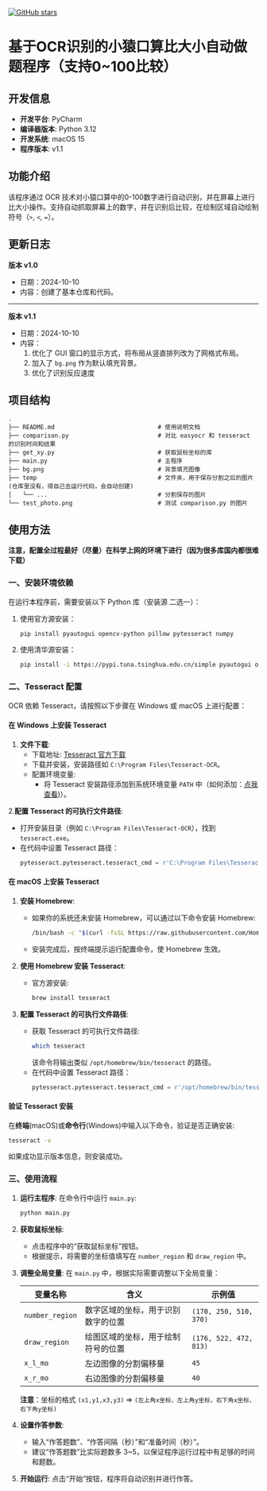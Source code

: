 [![GitHub stars](https://img.shields.io/github/stars/gmkrxb/xiaoyuankousuan.svg)](https://github.com/gmkrxb/xiaoyuankousuan/stargazers)

# 基于OCR识别的小猿口算比大小自动做题程序（支持0~100比较）

## 开发信息
- **开发平台**: PyCharm
- **编译器版本**: Python 3.12
- **开发系统**: macOS 15
- **程序版本**: v1.1

## 功能介绍
该程序通过 OCR 技术对小猿口算中的0-100数字进行自动识别，并在屏幕上进行比大小操作。支持自动抓取屏幕上的数字，并在识别后比较，在绘制区域自动绘制符号（`>`, `<`, `=`）。

## 更新日志

   **版本 v1.0**  
   - 日期：2024-10-10  
   - 内容：创建了基本仓库和代码。

---

   **版本 v1.1**  
   - 日期：2024-10-10  
   - 内容：  
     1. 优化了 GUI 窗口的显示方式，将布局从竖直排列改为了网格式布局。  
     2. 加入了 `bg.png` 作为默认填充背景。
     3. 优化了识别反应速度
  
## 项目结构
```
.
├── README.md                             # 使用说明文档
├── comparison.py                         # 对比 easyocr 和 tesseract 的识别时间和结果
├── get_xy.py                             # 获取鼠标坐标的库
├── main.py                               # 主程序
├── bg.png                                # 背景填充图像
├── temp                                  # 文件夹，用于保存分割之后的图片(仓库里没有，得自己去运行代码，会自动创建)
│   └── ...                               # 分割保存的图片
└── test_photo.png                        # 测试 comparison.py 的图片
```

## 使用方法
**注意，配置全过程最好（尽量）在科学上网的环境下进行（因为很多库国内都很难下载）**
### 一、安装环境依赖
在运行本程序前，需要安装以下 Python 库（安装源 二选一）：

1. 使用官方源安装：
   ```bash
   pip install pyautogui opencv-python pillow pytesseract numpy
   ```
2. 使用清华源安装：
   ```bash
   pip install -i https://pypi.tuna.tsinghua.edu.cn/simple pyautogui opencv-python pillow pytesseract numpy
   ```

### 二、Tesseract 配置
OCR 依赖 Tesseract，请按照以下步骤在 Windows 或 macOS 上进行配置：

#### 在 Windows 上安装 Tesseract
1. **文件下载**:
   - 下载地址: [Tesseract 官方下载](https://github.com/UB-Mannheim/tesseract/wiki)
   - 下载并安装，安装路径如 `C:\Program Files\Tesseract-OCR`。
   - 配置环境变量:
     - 将 Tesseract 安装路径添加到系统环境变量 `PATH` 中（如何添加：[点我查看](https://jingyan.baidu.com/article/49711c61197cadba451b7c6f.html))）。

2.**配置 Tesseract 的可执行文件路径**:
   - 打开安装目录（例如 `C:\Program Files\Tesseract-OCR`），找到 `tesseract.exe`。
   - 在代码中设置 Tesseract 路径：
     ```python
     pytesseract.pytesseract.tesseract_cmd = r'C:\Program Files\Tesseract-OCR\tesseract.exe'
     ```

#### 在 macOS 上安装 Tesseract
1. **安装 Homebrew**:
   - 如果你的系统还未安装 Homebrew，可以通过以下命令安装 Homebrew:
     ```bash
     /bin/bash -c "$(curl -fsSL https://raw.githubusercontent.com/Homebrew/install/HEAD/install.sh)"
     ```
   - 安装完成后，按终端提示运行配置命令，使 Homebrew 生效。

2. **使用 Homebrew 安装 Tesseract**:
   - 官方源安装:
     ```bash
     brew install tesseract
     ```

3. **配置 Tesseract 的可执行文件路径**:
   - 获取 Tesseract 的可执行文件路径:
     ```bash
     which tesseract
     ```
     该命令将输出类似 `/opt/homebrew/bin/tesseract` 的路径。
   - 在代码中设置 Tesseract 路径：
     ```python
     pytesseract.pytesseract.tesseract_cmd = r'/opt/homebrew/bin/tesseract'
     ```

#### 验证 Tesseract 安装
在**终端**(macOS)或**命令行**(Windows)中输入以下命令，验证是否正确安装:
```bash
tesseract -v
```
如果成功显示版本信息，则安装成功。

### 三、使用流程
1. **运行主程序**:
   在命令行中运行 `main.py`:
   ```bash
   python main.py
   ```
2. **获取鼠标坐标**:
   - 点击程序中的“获取鼠标坐标”按钮。
   - 根据提示，将需要的坐标值填写在 `number_region` 和 `draw_region` 中。

3. **调整全局变量**:
   在 `main.py` 中，根据实际需要调整以下全局变量：
    
   | 变量名称         | 含义                | 示例值                  |
   |------------------|-------------------|-------------------------|
   | `number_region`  | 数字区域的坐标，用于识别数字的位置 | `(170, 250, 510, 370)`  |
   | `draw_region`    | 绘图区域的坐标，用于绘制符号的位置 | `(176, 522, 472, 813)`  |
   | `x_l_mo`         | 左边图像的分割偏移量        | `45`                    |
   | `x_r_mo`         | 右边图像的分割偏移量        | `40`                    |
    **注意**：坐标的格式 `(x1,y1,x3,y3)` => `(左上角x坐标，左上角y坐标，右下角x坐标，右下角y坐标)`

4. **设置作答参数**:
   - 输入“作答题数”、“作答间隔（秒）”和“准备时间（秒）”。
   - 建议“作答题数”比实际题数多 3~5，以保证程序运行过程中有足够的时间和题数。

5. **开始运行**:
   点击“开始”按钮，程序将自动识别并进行作答。

